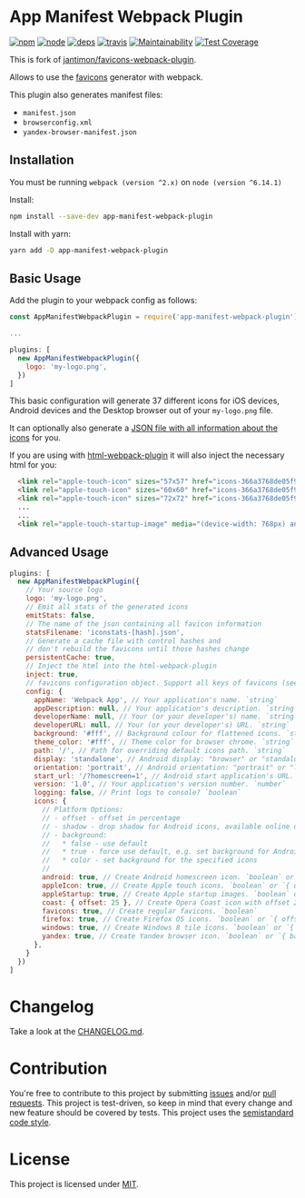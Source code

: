 App Manifest Webpack Plugin
========================================

[![npm][npm]][npm-url]
[![node][node]][node-url]
[![deps](deps)](deps-url)
[![travis](travis)](travis-url)
[![Maintainability](https://api.codeclimate.com/v1/badges/ea3844bff7db00d519de/maintainability)](https://codeclimate.com/github/romanlex/app-manifest-webpack-plugin/maintainability)
[![Test Coverage](https://api.codeclimate.com/v1/badges/ea3844bff7db00d519de/test_coverage)](https://codeclimate.com/github/romanlex/app-manifest-webpack-plugin/test_coverage)

[npm]: https://img.shields.io/npm/v/app-manifest-webpack-plugin.svg
[npm-url]: https://www.npmjs.com/package/app-manifest-webpack-plugin

[node]: https://img.shields.io/node/v/app-manifest-webpack-plugin.svg
[node-url]: https://nodejs.org

[travis]: https://travis-ci.org/gilbarbara/app-manifest-webpack-plugin.svg
[travis-url]: https://travis-ci.org/romanlex/app-manifest-webpack-plugin

[deps]: https://david-dm.org/romanlex/app-manifest-webpack-plugin.svg
[deps-url]: https://david-dm.org/romanlex/app-manifest-webpack-plugin

This is fork of [jantimon/favicons-webpack-plugin](https://github.com/jantimon/favicons-webpack-plugin).

Allows to use the [favicons](https://github.com/haydenbleasel/favicons) generator with webpack.

This plugin also generates manifest files:

+ `manifest.json`
+ `browserconfig.xml`
+ `yandex-browser-manifest.json`

Installation
------------

You must be running `webpack (version ^2.x)` on `node (version ^6.14.1)`

Install:

```bash
npm install --save-dev app-manifest-webpack-plugin
```

Install with yarn:

```bash
yarn add -D app-manifest-webpack-plugin
```

Basic Usage
-----------

Add the plugin to your webpack config as follows:

```javascript
const AppManifestWebpackPlugin = require('app-manifest-webpack-plugin')

...

plugins: [
  new AppManifestWebpackPlugin({
    logo: 'my-logo.png',
  })
]
```

This basic configuration will generate 37 different icons for iOS devices, Android devices and the Desktop browser out of your `my-logo.png` file.

It can optionally also generate a [JSON file with all information about the icons](https://github.com/jantimon/favicons-webpack-plugin/blob/master/test/fixtures/expected/generate-html/iconstats.json) for you.

If you are using with [html-webpack-plugin](https://github.com/ampedandwired/html-webpack-plugin) it will also inject the necessary html for you:

```html
  <link rel="apple-touch-icon" sizes="57x57" href="icons-366a3768de05f9e78c392fa62b8fbb80/apple-touch-icon-57x57.png">
  <link rel="apple-touch-icon" sizes="60x60" href="icons-366a3768de05f9e78c392fa62b8fbb80/apple-touch-icon-60x60.png">
  <link rel="apple-touch-icon" sizes="72x72" href="icons-366a3768de05f9e78c392fa62b8fbb80/apple-touch-icon-72x72.png">
  ...
  ...
  <link rel="apple-touch-startup-image" media="(device-width: 768px) and (device-height: 1024px) and (orientation: portrait) and (-webkit-device-pixel-ratio: 2)" href="icons-366a3768de05f9e78c392fa62b8fbb80/apple-touch-startup-image-1536x2008.png">
```

Advanced Usage
-----------

```javascript
plugins: [
  new AppManifestWebpackPlugin({
    // Your source logo
    logo: 'my-logo.png',
    // Emit all stats of the generated icons
    emitStats: false,
    // The name of the json containing all favicon information
    statsFilename: 'iconstats-[hash].json',
    // Generate a cache file with control hashes and
    // don't rebuild the favicons until those hashes change
    persistentCache: true,
    // Inject the html into the html-webpack-plugin
    inject: true,
    // favicons configuration object. Support all keys of favicons (see https://github.com/haydenbleasel/favicons)
    config: {
      appName: 'Webpack App', // Your application's name. `string`
      appDescription: null, // Your application's description. `string`
      developerName: null, // Your (or your developer's) name. `string`
      developerURL: null, // Your (or your developer's) URL. `string`
      background: '#fff', // Background colour for flattened icons. `string`
      theme_color: '#fff', // Theme color for browser chrome. `string`
      path: '/', // Path for overriding default icons path. `string`
      display: 'standalone', // Android display: "browser" or "standalone". `string`
      orientation: 'portrait', // Android orientation: "portrait" or "landscape". `string`
      start_url: '/?homescreen=1', // Android start application's URL. `string`
      version: '1.0', // Your application's version number. `number`
      logging: false, // Print logs to console? `boolean`
      icons: {
        // Platform Options:
        // - offset - offset in percentage
        // - shadow - drop shadow for Android icons, available online only
        // - background:
        //   * false - use default
        //   * true - force use default, e.g. set background for Android icons
        //   * color - set background for the specified icons
        //
        android: true, // Create Android homescreen icon. `boolean` or `{ offset, background, shadow }`
        appleIcon: true, // Create Apple touch icons. `boolean` or `{ offset, background }`
        appleStartup: true, // Create Apple startup images. `boolean` or `{ offset, background }`
        coast: { offset: 25 }, // Create Opera Coast icon with offset 25%. `boolean` or `{ offset, background }`
        favicons: true, // Create regular favicons. `boolean`
        firefox: true, // Create Firefox OS icons. `boolean` or `{ offset, background }`
        windows: true, // Create Windows 8 tile icons. `boolean` or `{ background }`
        yandex: true, // Create Yandex browser icon. `boolean` or `{ background }`
      },
    }
  })
]
```

# Changelog

Take a look at the  [CHANGELOG.md](https://github.com/romanlex/favicons-webpack-plugin/tree/master/CHANGELOG.md).


# Contribution

You're free to contribute to this project by submitting [issues](https://github.com/romanlex/favicons-webpack-plugin/issues) and/or [pull requests](https://github.com/romanlex/favicons-webpack-plugin/pulls). This project is test-driven, so keep in mind that every change and new feature should be covered by tests.
This project uses the [semistandard code style](https://github.com/Flet/semistandard).

# License

This project is licensed under [MIT](https://github.com/romanlex/favicons-webpack-plugin/blob/master/LICENSE).
